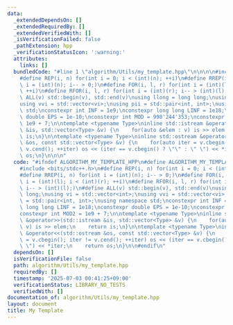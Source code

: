 ```yaml
---
data:
  _extendedDependsOn: []
  _extendedRequiredBy: []
  _extendedVerifiedWith: []
  _isVerificationFailed: false
  _pathExtension: hpp
  _verificationStatusIcon: ':warning:'
  attributes:
    links: []
  bundledCode: "#line 1 \"algorithm/Utils/my_template.hpp\"\n\n\n\n#include <bits/stdc++.h>\n\
    #define REP(i, n) for(int i = 0; i < (int)(n); ++i)\n#define RREP(i, n) for(int\
    \ i = (int)(n); i-- > 0;)\n#define FOR(i, l, r) for(int i = (int)(l); i < (int)(r);\
    \ ++i)\n#define RFOR(i, l, r) for(int i = (int)(r); i-- > (int)(l);)\n#define\
    \ ALL(v) std::begin(v), std::end(v)\nusing llong = long long;\nusing vi = std::vector<int>;\n\
    using vvi = std::vector<vi>;\nusing pii = std::pair<int, int>;\nusing namespace\
    \ std;\nconstexpr int INF = 1e9;\nconstexpr long long LINF = 1e18;\nconstexpr\
    \ double EPS = 1e-10;\nconstexpr int MOD = 998'244'353;\nconstexpr int MOD2 =\
    \ 1e9 + 7;\n\ntemplate <typename Type>\ninline std::istream &operator>>(std::istream\
    \ &is, std::vector<Type> &v) {\n    for(auto &elem : v) is >> elem;\n    return\
    \ is;\n}\n\ntemplate <typename Type>\ninline std::ostream &operator<<(std::ostream\
    \ &os, const std::vector<Type> &v) {\n    for(auto iter = v.cbegin(); iter !=\
    \ v.cend(); ++iter) os << (iter == v.cbegin() ? \"\" : \" \") << *iter;\n    return\
    \ os;\n}\n\n\n"
  code: "#ifndef ALGORITHM_MY_TEMPLATE_HPP\n#define ALGORITHM_MY_TEMPLATE_HPP 1\n\n\
    #include <bits/stdc++.h>\n#define REP(i, n) for(int i = 0; i < (int)(n); ++i)\n\
    #define RREP(i, n) for(int i = (int)(n); i-- > 0;)\n#define FOR(i, l, r) for(int\
    \ i = (int)(l); i < (int)(r); ++i)\n#define RFOR(i, l, r) for(int i = (int)(r);\
    \ i-- > (int)(l);)\n#define ALL(v) std::begin(v), std::end(v)\nusing llong = long\
    \ long;\nusing vi = std::vector<int>;\nusing vvi = std::vector<vi>;\nusing pii\
    \ = std::pair<int, int>;\nusing namespace std;\nconstexpr int INF = 1e9;\nconstexpr\
    \ long long LINF = 1e18;\nconstexpr double EPS = 1e-10;\nconstexpr int MOD = 998'244'353;\n\
    constexpr int MOD2 = 1e9 + 7;\n\ntemplate <typename Type>\ninline std::istream\
    \ &operator>>(std::istream &is, std::vector<Type> &v) {\n    for(auto &elem :\
    \ v) is >> elem;\n    return is;\n}\n\ntemplate <typename Type>\ninline std::ostream\
    \ &operator<<(std::ostream &os, const std::vector<Type> &v) {\n    for(auto iter\
    \ = v.cbegin(); iter != v.cend(); ++iter) os << (iter == v.cbegin() ? \"\" : \"\
    \ \") << *iter;\n    return os;\n}\n\n#endif\n"
  dependsOn: []
  isVerificationFile: false
  path: algorithm/Utils/my_template.hpp
  requiredBy: []
  timestamp: '2025-07-03 00:41:25+09:00'
  verificationStatus: LIBRARY_NO_TESTS
  verifiedWith: []
documentation_of: algorithm/Utils/my_template.hpp
layout: document
title: My Template
---
```

